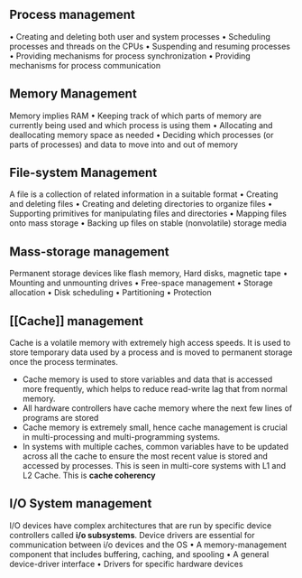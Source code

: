## Process management
• Creating and deleting both user and system processes
• Scheduling processes and threads on the CPUs
• Suspending and resuming processes
• Providing mechanisms for process synchronization
• Providing mechanisms for process communication

## Memory Management
Memory implies RAM
• Keeping track of which parts of memory are currently being used and
which process is using them
• Allocating and deallocating memory space as needed
• Deciding which processes (or parts of processes) and data to move into
and out of memory

## File-system Management
A file is a collection of related information in a suitable format
• Creating and deleting files
• Creating and deleting directories to organize files
• Supporting primitives for manipulating files and directories
• Mapping files onto mass storage
• Backing up files on stable (nonvolatile) storage media

## Mass-storage management
Permanent storage devices like flash memory, Hard disks, magnetic tape
• Mounting and unmounting drives
• Free-space management
• Storage allocation
• Disk scheduling
• Partitioning
• Protection

## [[Cache]] management
Cache is a volatile memory with extremely high access speeds. It is used to store temporary data used by a process and is moved to permanent storage once the process terminates.
- Cache memory is used to store variables and data that is accessed more frequently, which helps to reduce read-write lag that from normal memory.
- All hardware controllers have cache memory where the next few lines of programs are stored
- Cache memory is extremely small, hence cache management is crucial in multi-processing and multi-programming systems.
- In systems with multiple caches, common variables have to be updated across all the cache to ensure the most recent value is stored and accessed by processes. This is seen in multi-core systems with L1 and L2 Cache. This is **cache coherency**

## I/O System management
I/O devices have complex architectures that are run by specific device controllers called **i/o subsystems**. Device drivers are essential for communication between i/o devices and the OS
• A memory-management component that includes buffering, caching, and
spooling
• A general device-driver interface
• Drivers for specific hardware devices